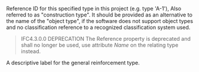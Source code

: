 Reference ID for this specified type in this project (e.g. type 'A-1'), Also referred to as "construction type". It should be provided as an alternative to the name of the "object type", if the software does not support object types and no classification reference to a recognized classification system used.



> IFC4.3.0.0 DEPRECATION  The Reference property is deprecated and shall no longer be used, use attribute _Name_ on the relating type instead.


<!-- comment -->


A descriptive label for the general reinforcement type.
